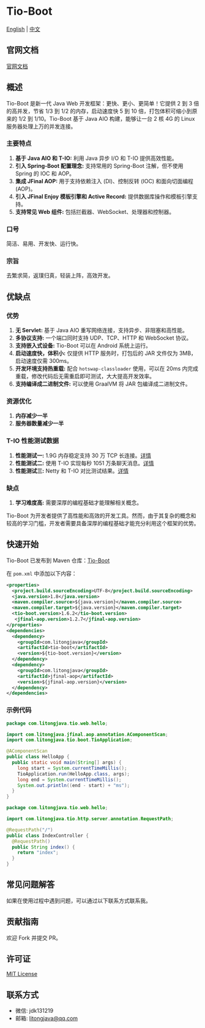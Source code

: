 # Tio-Boot
[English](readme.md) | [中文](readme_cn.md)

## 官网文档
[官网文档](https://tio-boot.litongjava.com/)
## 概述

Tio-Boot 是新一代 Java Web 开发框架：更快、更小、更简单！它提供 2 到 3 倍的高并发，节省 1/3 到 1/2 的内存，启动速度快 5 到 10 倍，打包体积可缩小到原来的 1/2 到 1/10。Tio-Boot 基于 Java AIO 构建，能够让一台 2 核 4G 的 Linux 服务器处理上万的并发连接。

### 主要特点

1. **基于 Java AIO 和 T-IO:** 利用 Java 异步 I/O 和 T-IO 提供高效性能。
2. **引入 Spring-Boot 配置理念:** 支持常用的 Spring-Boot 注解，但不使用 Spring 的 IOC 和 AOP。
3. **集成 JFinal AOP:** 用于支持依赖注入 (DI)、控制反转 (IOC) 和面向切面编程 (AOP)。
4. **引入 JFinal Enjoy 模板引擎和 Active Record:** 提供数据库操作和模板引擎支持。
5. **支持常见 Web 组件:** 包括拦截器、WebSocket、处理器和控制器。

### 口号

简洁、易用、开发快、运行快。

### 宗旨

去繁求简，返璞归真，轻装上阵，高效开发。

## 优缺点

### 优势

1. **无 Servlet:** 基于 Java AIO 重写网络连接，支持异步、非阻塞和高性能。
2. **多协议支持:** 一个端口同时支持 UDP、TCP、HTTP 和 WebSocket 协议。
3. **支持嵌入式设备:** Tio-Boot 可以在 Android 系统上运行。
4. **启动速度快，体积小:** 仅提供 HTTP 服务时，打包后的 JAR 文件仅为 3MB，启动速度仅需 300ms。
5. **开发环境支持热重载:** 配合 `hotswap-classloader` 使用，可以在 20ms 内完成重载，修改代码后无需重启即可测试，大大提高开发效率。
6. **支持编译成二进制文件:** 可以使用 GraalVM 将 JAR 包编译成二进制文件。

### 资源优化

1. **内存减少一半**
2. **服务器数量减少一半**

### T-IO 性能测试数据

1. **性能测试一:** 1.9G 内存稳定支持 30 万 TCP 长连接。[详情](https://www.tiocloud.com/61)
2. **性能测试二:** 使用 T-IO 实现每秒 1051 万条聊天消息。[详情](https://www.tiocloud.com/41)
3. **性能测试三:** Netty 和 T-IO 对比测试结果。[详情](https://www.tiocloud.com/154)

### 缺点

1. **学习难度高:** 需要深厚的编程基础才能理解相关概念。

Tio-Boot 为开发者提供了高性能和高效的开发工具。然而，由于其复杂的概念和较高的学习门槛，开发者需要具备深厚的编程基础才能充分利用这个框架的优势。

## 快速开始

Tio-Boot 已发布到 Maven 仓库：[Tio-Boot](https://central.sonatype.com/artifact/com.litongjava/tio-boot)

在 `pom.xml` 中添加以下内容：
```xml
<properties>
  <project.build.sourceEncoding>UTF-8</project.build.sourceEncoding>
  <java.version>1.8</java.version>
  <maven.compiler.source>${java.version}</maven.compiler.source>
  <maven.compiler.target>${java.version}</maven.compiler.target>
  <tio-boot.version>1.6.2</tio-boot.version>
   <jfinal-aop.version>1.2.7</jfinal-aop.version>
</properties>
<dependencies>
  <dependency>
    <groupId>com.litongjava</groupId>
    <artifactId>tio-boot</artifactId>
    <version>${tio-boot.version}</version>
  </dependency>
  <dependency>
    <groupId>com.litongjava</groupId>
    <artifactId>jfinal-aop</artifactId>
    <version>${jfinal-aop.version}</version>
  </dependency>  
</dependencies>
```

### 示例代码
```java
package com.litongjava.tio.web.hello;

import com.litongjava.jfinal.aop.annotation.AComponentScan;
import com.litongjava.tio.boot.TioApplication;

@AComponentScan
public class HelloApp {
  public static void main(String[] args) {
    long start = System.currentTimeMillis();
    TioApplication.run(HelloApp.class, args);
    long end = System.currentTimeMillis();
    System.out.println((end - start) + "ms");
  }
}
```

```java
package com.litongjava.tio.web.hello;

import com.litongjava.tio.http.server.annotation.RequestPath;

@RequestPath("/")
public class IndexController {
  @RequestPath()
  public String index() {
    return "index";
  }
}
```

## 常见问题解答

如果在使用过程中遇到问题，可以通过以下联系方式联系我。

## 贡献指南

欢迎 Fork 并提交 PR。

## 许可证

[MIT License](LICENSE)

## 联系方式

- 微信: jdk131219
- 邮箱: litongjava@qq.com
